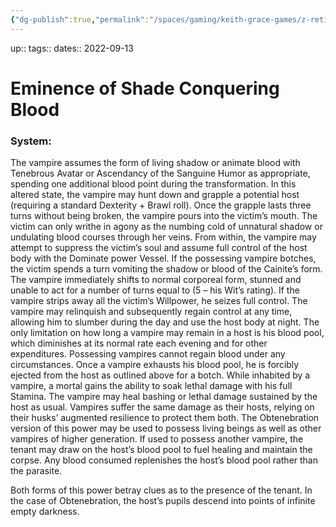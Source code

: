 ```yaml
---
{"dg-publish":true,"permalink":"/spaces/gaming/keith-grace-games/z-retired-games/vtm-2022/areas/notes/eminence-of-shade-conquering-blood/","dgHomeLink":true,"dgPassFrontmatter":true}
---
```


up:: 
tags:: 
dates:: 2022-09-13

# Eminence of Shade Conquering Blood

### System: 

The vampire assumes the form of living shadow or animate blood with Tenebrous Avatar or Ascendancy of the Sanguine Humor as appropriate, spending one additional blood point during the transformation. In this altered state, the vampire may hunt down and grapple a potential host (requiring a standard Dexterity + Brawl roll). Once the grapple lasts three turns without being broken, the vampire pours into the victim’s mouth. The victim can only writhe in agony as the numbing cold of unnatural shadow or undulating blood courses through her veins. From within, the vampire may attempt to suppress the victim’s soul and assume full control of the host body with the Dominate power Vessel. If the possessing vampire botches, the victim spends a turn vomiting the shadow or blood of the Cainite’s form. The vampire immediately shifts to normal corporeal form, stunned and unable to act for a number of turns equal to (5 – his Wit’s rating). If the vampire strips away all the victim’s Willpower, he seizes full control. The vampire may relinquish and subsequently regain control at any time, allowing him to slumber during the day and use the host body at night. The only limitation on how long a vampire may remain in a host is his blood pool, which diminishes at its normal rate each evening and for other expenditures. Possessing vampires cannot regain blood under any circumstances. Once a vampire exhausts his blood pool, he is forcibly ejected from the host as outlined above for a botch. While inhabited by a vampire, a mortal gains the ability to soak lethal damage with his full Stamina. The vampire may heal bashing or lethal damage sustained by the host as usual. Vampires suffer the same damage as their hosts, relying on their husks’ augmented resilience to protect them both.
The Obtenebration version of this power may be used to possess living beings as well as other vampires of higher generation. If used to possess another vampire, the tenant may draw on the host’s blood pool to fuel healing and maintain the corpse. Any blood consumed replenishes the host’s blood pool rather than the parasite. 

Both forms of this power betray clues as to the presence of the tenant. In the case of Obtenebration, the host’s pupils descend into points of infinite empty darkness.